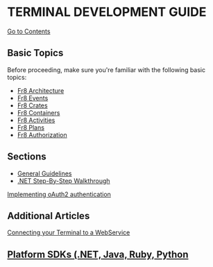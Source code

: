 # TERMINAL DEVELOPMENT GUIDE

[Go to Contents](https://github.com/Fr8org/Fr8Core/blob/master/Docs/Home.md)

## Basic Topics

Before proceeding, make sure you're familiar with the following basic topics:
*  [Fr8 Architecture](https://github.com/Fr8org/Fr8Core/blob/master/Docs/ForDevelopers/ArchitecturalModel.md)
*  [Fr8 Events](https://github.com/Fr8org/Fr8Core/blob/master/Docs/ForDevelopers/OperatingConcepts/Events.md)
*  [Fr8 Crates](/Docs/ForDevelopers/Objects/Crate.md)
*  [Fr8 Containers](https://github.com/Fr8org/Fr8Core/blob/master/Docs/ForDevelopers/Objects/Containers.md)
*  [Fr8 Activities](https://github.com/Fr8org/Fr8Core/blob/master/Docs/ForDevelopers/Objects/Activities.md)
*  [Fr8 Plans](https://github.com/Fr8org/Fr8Core/blob/master/Docs/ForDevelopers/Objects/Plans.md)
*  [Fr8 Authorization](https://github.com/Fr8org/Fr8Core/blob/master/Docs/ForDevelopers/Services/Authorization.md)

Sections
--------

*  [General Guidelines](https://github.com/Fr8org/Fr8Core/blob/master/Docs/ForDevelopers/DevelopmentGuides/PlatformIdependentTerminalDeveloperGuide.md)
*  [.NET Step-By-Step Walkthrough](https://github.com/Fr8org/Fr8Core/blob/FR-3375/Docs/ForDevelopers/DevelopmentGuides/.NET%20Step-by-step%20Terminal%20Builders%20Guide.md)

[Implementing oAuth2 authentication](dotNet/TerminalDeveloping-Authentication.md)

Additional Articles
------------------
[Connecting your Terminal to a WebService ](https://github.com/Fr8org/Fr8Core/blob/master/Docs/ForDevelopers/DevelopmentGuides/Terminals/dotNet/TerminalDeveloping-AddingAWebService.md)



[Platform SDKs (.NET, Java, Ruby, Python](https://github.com/Fr8org/Fr8Core/blob/docs5/Docs/ForDevelopers/SDKHome.md)
--------------------------
